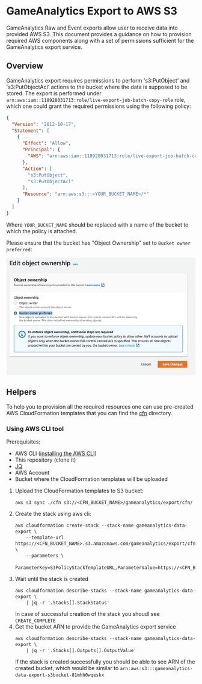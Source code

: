 # GameAnalytics Export to AWS S3

GameAnalytics Raw and Event exports allow user to receive data into provided AWS S3. This
document provides a guidance on how to provision required AWS components along with
a set of permissions sufficient for the GameAnalytics export service.

## Overview

GameAnalytics export requires permissions to perform 's3:PutObject' and 's3:PutObjectAcl' actions to the bucket where the data is supposed to be stored. The export is performed under `arn:aws:iam::118928031713:role/live-export-job-batch-copy-role` role, which one could grant the required permissions using the following policy:

``` json
{
  "Version": "2012-10-17",
  "Statement": [
    {
      "Effect": "Allow",
      "Principal": {
        "AWS": "arn:aws:iam::118928031713:role/live-export-job-batch-copy-role"
      },
      "Action": [
        "s3:PutObject",
        "s3:PutObjectAcl"
      ],
      "Resource": "arn:aws:s3:::<YOUR_BUCKET_NAME>/*"
    }
  ]
}
```

Where `YOUR_BUCKET_NAME` should be replaced with a name of the bucket to which the policy is attached.

Please ensure that the bucket has "Object Ownership" set to `Bucket owner preferred`:

![](./pics/bucket-ownership-preferences.png)

## Helpers

To help you to provision all the required resources one can use pre-created AWS CloudFormation templates that you can find the [cfn](./cfn) directory.

### Using AWS CLI tool

Prerequisites:
- AWS CLI ([installing the AWS CLI](https://docs.aws.amazon.com/cli/latest/userguide/cli-chap-install.html))
- This repository (clone it)
- [JQ](https://stedolan.github.io/jq/download/)
- AWS Account
- Bucket where the CloudFormation templates will be uploaded

1. Upload the CloudFormation templates to S3 bucket:
   ```
   aws s3 sync ./cfn s3://<CFN_BUCKET_NAME>/gameanalytics/export/cfn/
   ```
2. Create the stack using aws cli:
   ```
   aws cloudformation create-stack --stack-name gameanalytics-data-export \
       --template-url https://<CFN_BUCKET_NAME>.s3.amazonaws.com/gameanalytics/export/cfn/s3.yaml \
       --parameters \
           ParameterKey=S3PolicyStackTemplateURL,ParameterValue=https://<CFN_BUCKET_NAME>.s3.amazonaws.com/gameanalytics/export/cfn/s3.yaml
   ```
3. Wait until the stack is created
   ```
   aws cloudformation describe-stacks --stack-name gameanalytics-data-export \
       | jq -r '.Stacks[].StackStatus'
   ```
   In case of successful creation of the stack you shoudl see `CREATE_COMPLETE`
4. Get the bucket ARN to provide the GameAnalytics export service
   ```
   aws cloudformation describe-stacks --stack-name gameanalytics-data-export \
       | jq -r '.Stacks[].Outputs[].OutputValue'
   ```
   If the stack is created successfully you should be able to see ARN of the created bucket, which would be similar to `arn:aws:s3:::gameanalytics-data-export-s3bucket-81mhh0wqeskx`
